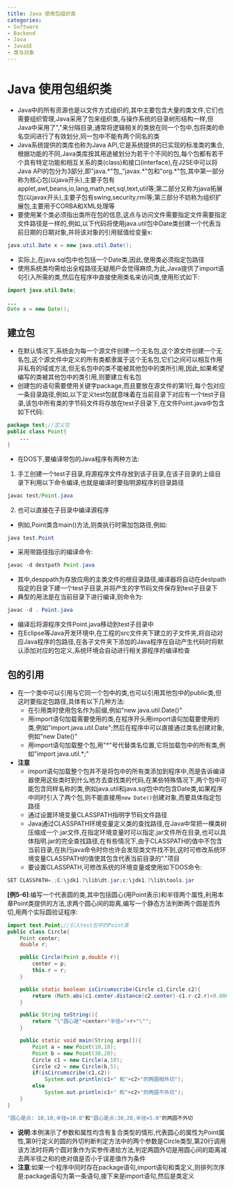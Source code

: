 ```yaml
---
title: Java 使用包组织类
categories:
- Software
- Backend
- Java
- JavaSE
- 类与对象
---
```

# Java 使用包组织类

- Java中的所有资源也是以文件方式组织的,其中主要包含大量的类文件,它们也需要组织管理,Java采用了包来组织类,与操作系统的目录树形结构一样,但Java中采用了","来分隔目录,通常将逻辑相关的类放在同一个包中,包将类的命名空间进行了有效划分,同一包中不能有两个同名的类
- Java系统提供的类库也称为Java API,它是系统提供的已实现的标准类的集合,根据功能的不同,Java类库按其用途被划分为若干个不同的包,每个包都有若干个具有特定功能和相互关系的类(class)和接口(interface),在J2SE中可以将Java API的包分为3部分,即"java.\*"包,,"javax.\*"包和"org.\*"包,其中第一部分称为核心包(以java开头),主要子包有applet,awt,beans,io,lang,math,net,sql,text,util等;第二部分又称为java拓展包(以javax开头),主要子包有swing,security,rmi等;第三部分不妨称为组织扩展包,主要用于CORBA和XML处理等
- 要使用某个类必须指出类所在包的信息,这点与访问文件需要指定文件需要指定文件路径是一样的,例如,以下代码将使用java.util包中Date类创建一个代表当前日期的日期对象,并将该对象的引用赋值给变量x:

```java
java.util.Date x = new java.util.Date();
```

- 实际上,在java.sql包中也包括一个Date类,因此,使用类必须指定包路径
- 使用系统类均需给出全程路径无疑用户会觉得麻烦,为此,Java提供了import语句引入所需的类,然后在程序中直接使用类名来访问类,使用形式如下:

```java
import java.util.Date;

...
Date x = new Date();
```

## 建立包

- 在默认情况下,系统会为每一个源文件创建一个无名包,这个源文件创建一个无名包,这个源文件中定义的所有类都隶属于这个无名包,它们之间可以相互作用非私有的域或方法,但无名包中的类不能被其他包中的类所引用,因此,如果希望编写的类被其他包中的类引用,则要建立有名包
- 创建包的语句需要使用关键字package,而且要放在源文件的第1行,每个包对应一条目录路径,例如,以下定义test包就意味着在当前目录下对应有一个test子目录,该包中所有类的字节码文件将存放在test子目录下,在文件Point.java中包含如下代码:

```java
package test;//定义包
public class Point{
    ...
}
```

- 在DOS下,要编译带包的Java程序有两种方法:

1. 手工创建一个test子目录,将源程序文件存放到该子目录,在该子目录的上级目录下利用以下命令编译,也就是编译时要指明源程序的目录路径

```java
javac test/Point.java
```

2. 也可以直接在子目录中编译源程序

- 例如,Point类含main()方法,则类执行时需加包路径,例如:

```java
java test.Point
```

- 采用带路径指示的编译命令:

```java
javac -d destpath Point.java
```

- 其中,desppath为存放应用的主类文件的根目录路径,编译器将自动在destpath指定的目录下建一个test子目录,并将产生的字节码文件保存到test子目录下
- 典型的用法是在当前目录下进行编译,则命令为:

```java
javac -d . Point.java
```

- 编译后将源程序文件Point.java移动到test子目录中
- 在Eclipse等Java开发环境中,在工程的src文件夹下建立的子文件夹,将自动对应Java程序的包路径,在各子文件夹下添加的Java程序在自动产生代码时将默认添加对应的包定义,系统环境会自动进行相关源程序的编译检查

## 包的引用

- 在一个类中可以引用与它同一个包中的类,也可以引用其他包中的public类,但这时要指定包路径,具体有以下几种方法:
    - 在引用类时使用包名作为前缀,例如"new java.util.Date()"
    - 用import语句加载需要使用的类,在程序开头用import语句加载要使用的类,例如"import.java.util.Date";然后在程序中可以直接通过类名创建对象,例如"new Date()"
    - 用import语句加载整个包,用"\*"号代替类名位置,它将加载包中的所有类,例如"import java.util.\*;"
- **注意**
    - import语句加载整个包并不是将包中的所有类添加到程序中,而是告诉编译器使用这些类时到什么地方去查找类的代码,在某些特殊情况下,两个包中可能包含同样名称的类,例如java.util和java.sql包中均包含Date类,如果程序中同时引入了两个包,则不能直接用`new Date()`创建对象,而要具体指定包路径
    - 通过设置环境变量CLASSPATH指明字节码文件路径
    - Java通过CLASSPATH环境变量定义类的查找路径,在Java中常把一棵类树压缩成一个.jar文件,在指定环境变量时可以指定.jar文件所在目录,也可以具体指明.jar的完全查找路径,在有些情况下,由于CLASSPATH的值中不包含当前目录,在执行java命令时你也许会发现类文件找不到,这时可修改系统环境变量CLASSPATH的值使其包含代表当前目录的"."项目
    - 要设置CLASSPATH,可修改系统的环境变量或使用如下DOS命令:

```java
SET CLASSPATH=.;C:\jdk1.7\lib\dt.jar;c:\jdk1.7\lib\tools.jar
```

**[例5-6]**:编写一个代表圆的类,其中包括圆心(用Point表示)和半径两个属性,利用本章Point类提供的方法,求两个圆心间的距离,编写一个静态方法判断两个圆是否外切,用两个实际圆验证程序:

```java
import test.Point;//引入test包中的Point类
public class Circle{
    Point center;
    double r;

    public Circle(Point p,double r){
        center = p;
        this.r = r;
    }

    public static boolean isCircumscribe(Circle c1,Circle c2){
        return (Math.abs(c1.center.distance(c2.center)-c1.r-c2.r)<0.00001);
    }

    public String toString(){
        return "\"圆心是"+center+"半径="+r+"\"";
    }

    public static void main(String args[]){
        Point a = new Point(10,10);
        Point b = new Point(30,20);
        Circle c1 = new Circle(a,10);
        Circle c2 = new Circle(b,5);
        if(isCircumscribe(c1,c2))
            System.out.println(c1+" 和"+c2+"的两圆相外切");
        else
            System.out.println(c1+" 和"+c2+"的两圆不外切");
    }
}

"圆心是点: 10,10,半径=10.0"和"圆心是点:30,20,半径=5.0"的两圆不外切
```

- **说明**:本例演示了参数和属性均含有复合类型的情形,代表圆心的属性为Point属性,第9行定义的圆的外切判断判定方法中的两个参数是Circle类型,第20行调用该方法时将两个圆对象作为实参传递给方法,判定两圆外切是用圆心间的距离减去两半径之和的绝对值是否小于误差值作为条件
- **注意**:如果一个程序中同时存在package语句,import语句和类定义,则排列次序是:package语句为第一条语句,接下来是import语句,然后是类定义
